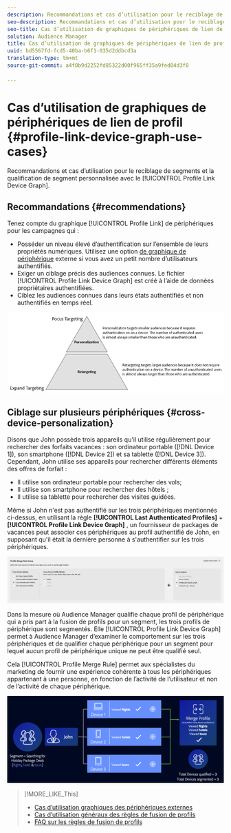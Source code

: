 ```yaml
---
description: Recommandations et cas d’utilisation pour le reciblage de segments et la qualification de segment personnalisée avec le graphique de périphérique Lien de profil.
seo-description: Recommandations et cas d’utilisation pour le reciblage de segments et la qualification de segment personnalisée avec le graphique de périphérique Lien de profil.
seo-title: Cas d’utilisation de graphiques de périphériques de lien de profil
solution: Audience Manager
title: Cas d’utilisation de graphiques de périphériques de lien de profil
uuid: bd5567fd-fcd5-40ba-b6f1-035d2ddbcd3a
translation-type: tm+mt
source-git-commit: a4f0b9d2252fd85322d00f965ff35a9fed04d3f8

---
```



# Cas d’utilisation de graphiques de périphériques de lien de profil {#profile-link-device-graph-use-cases}

Recommandations et cas d’utilisation pour le reciblage de segments et la qualification de segment personnalisée avec le [!UICONTROL Profile Link Device Graph].

## Recommandations {#recommendations}

Tenez compte du graphique [!UICONTROL Profile Link] de périphériques pour les campagnes qui :

* Posséder un niveau élevé d’authentification sur l’ensemble de leurs propriétés numériques. Utilisez une option [de graphique de périphérique](merge-rule-definitions.md#device-options) externe si vous avez un petit nombre d’utilisateurs authentifiés.
* Exiger un ciblage précis des audiences connues. Le fichier [!UICONTROL Profile Link Device Graph] est créé à l’aide de données propriétaires authentifiées.
* Ciblez les audiences connues dans leurs états authentifiés et non authentifiés en temps réel.

![](assets/merge-rule-triangle2.png)

## Ciblage sur plusieurs périphériques {#cross-device-personalization}

Disons que John possède trois appareils qu'il utilise régulièrement pour rechercher des forfaits vacances : son ordinateur portable ([!DNL Device 1]), son smartphone ([!DNL Device 2]) et sa tablette ([!DNL Device 3]). Cependant, John utilise ses appareils pour rechercher différents éléments des offres de forfait :

* Il utilise son ordinateur portable pour rechercher des vols;
* Il utilise son smartphone pour rechercher des hôtels ;
* Il utilise sa tablette pour rechercher des visites guidées.

Même si John n'est pas authentifié sur les trois périphériques mentionnés ci-dessus, en utilisant la règle **[!UICONTROL Last Authenticated Profiles]** + **[!UICONTROL Profile Link Device Graph]** , un fournisseur de packages de vacances peut associer ces périphériques au profil authentifié de John, en supposant qu'il était la dernière personne à s'authentifier sur les trois périphériques.

![last-device-graph](assets/last-device-graph.png)

Dans la mesure où Audience Manager qualifie chaque profil de périphérique qui a pris part à la fusion de profils pour un segment, les trois profils de périphérique sont segmentés. Elle [!UICONTROL Profile Link Device Graph] permet à Audience Manager d’examiner le comportement sur les trois périphériques et de qualifier chaque périphérique pour un segment pour lequel aucun profil de périphérique unique ne peut être qualifié seul.

Cela [!UICONTROL Profile Merge Rule] permet aux spécialistes du marketing de fournir une expérience cohérente à tous les périphériques appartenant à une personne, en fonction de l’activité de l’utilisateur et non de l’activité de chaque périphérique.

![personnalisation sur plusieurs périphériques](assets/cross-device-personalization.png)

>[!MORE_LIKE_This]
>
>* [Cas d’utilisation graphiques des périphériques externes](external-graph-use-cases.md)
>* [Cas d’utilisation généraux des règles de fusion de profils](merge-rule-targeting-options.md)
>* [FAQ sur les règles de fusion de profils](../../faq/faq-profile-merge.md)

